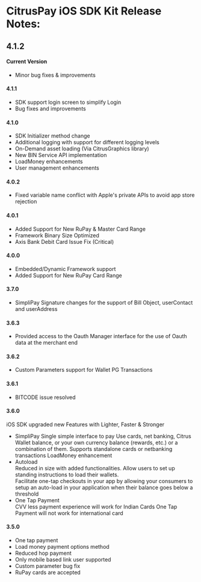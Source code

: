 CitrusPay iOS SDK Kit Release Notes:
==============================================

4.1.2
-----

#### Current Version
+ Minor bug fixes & improvements

#### 4.1.1
+ SDK support login screen to simplify Login
+ Bug fixes and improvements

#### 4.1.0
+ SDK Initializer method change
+ Additional logging with support for different logging levels
+ On-Demand asset loading (Via CitrusGraphics library) 
+ New BIN Service API implementation
+ LoadMoney enhancements
+ User management enhancements

#### 4.0.2
+ Fixed variable name conflict with Apple's private APIs to avoid app store rejection

#### 4.0.1
+ Added Support for New RuPay & Master Card Range
+ Framework Binary Size Optimized
+ Axis Bank Debit Card Issue Fix (Critical)

#### 4.0.0
+ Embedded/Dynamic Framework support
+ Added Support for New RuPay Card Range

#### 3.7.0
+ SimpliPay Signature changes for the support of Bill Object, userContact and userAddress

#### 3.6.3
+ Provided access to the Oauth Manager interface for the use of Oauth data at the merchant end

#### 3.6.2
+ Custom Parameters support for Wallet PG Transactions

#### 3.6.1
+ BITCODE issue resolved

#### 3.6.0
iOS SDK upgraded new Features with Lighter, Faster & Stronger

+ SimpliPay
Single simple interface to pay
Use cards, net banking, Citrus Wallet balance, or your own currency balance (rewards, etc.) or a combination of them. Supports standalone cards or netbanking transactions
LoadMoney enhancement
+ Autoload                                   
Reduced in size with added functionalities.
Allow users to set up standing instructions to load their wallets.                                                                     
Facilitate one-tap checkouts in your app by allowing your consumers to setup an auto-load in your application when their balance goes below a threshold                                                                     
+ One Tap Payment                           
CVV less payment experience will work for Indian Cards
One Tap Payment will not work for international card

#### 3.5.0
+ One tap payment
+ Load money payment options method
+ Reduced hop payment
+ Only mobile based link user supported
+ Custom parameter bug fix
+ RuPay cards are accepted
